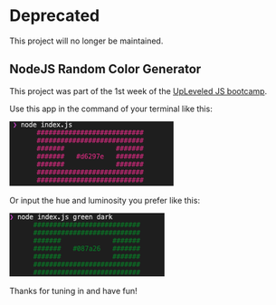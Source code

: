 # Deprecated

This project will no longer be maintained.

## NodeJS Random Color Generator

This project was part of the 1st week of the <a href='https://www.upleveled.io'>UpLeveled JS bootcamp</a>.

Use this app in the command of your terminal like this:

<img src='/screenshots/random-color.png'>

Or input the hue and luminosity you prefer like this:

<img src='/screenshots/hue-luminosity.png'>

Thanks for tuning in and have fun!
